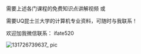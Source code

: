 需要上述各门课程的免费知识点讲解视频 或

需要UQ昆士兰大学的计算机专业资料，可随时与我联系！

欢迎加我微信联系： ifate520

![131726739637_ pic](https://github.com/user-attachments/assets/a12b00e4-17eb-488f-b337-2739890c317f)
